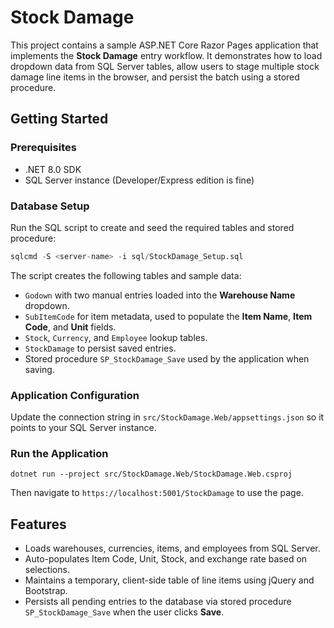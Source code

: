 # Stock Damage

This project contains a sample ASP.NET Core Razor Pages application that implements the **Stock Damage** entry workflow. It demonstrates how to load dropdown data from SQL Server tables, allow users to stage multiple stock damage line items in the browser, and persist the batch using a stored procedure.

## Getting Started

### Prerequisites
- .NET 8.0 SDK
- SQL Server instance (Developer/Express edition is fine)

### Database Setup
Run the SQL script to create and seed the required tables and stored procedure:

```sql
sqlcmd -S <server-name> -i sql/StockDamage_Setup.sql
```

The script creates the following tables and sample data:
- `Godown` with two manual entries loaded into the **Warehouse Name** dropdown.
- `SubItemCode` for item metadata, used to populate the **Item Name**, **Item Code**, and **Unit** fields.
- `Stock`, `Currency`, and `Employee` lookup tables.
- `StockDamage` to persist saved entries.
- Stored procedure `SP_StockDamage_Save` used by the application when saving.

### Application Configuration
Update the connection string in `src/StockDamage.Web/appsettings.json` so it points to your SQL Server instance.

### Run the Application
```
dotnet run --project src/StockDamage.Web/StockDamage.Web.csproj
```

Then navigate to `https://localhost:5001/StockDamage` to use the page.

## Features
- Loads warehouses, currencies, items, and employees from SQL Server.
- Auto-populates Item Code, Unit, Stock, and exchange rate based on selections.
- Maintains a temporary, client-side table of line items using jQuery and Bootstrap.
- Persists all pending entries to the database via stored procedure `SP_StockDamage_Save` when the user clicks **Save**.
